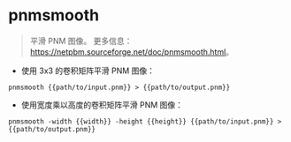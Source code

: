 # pnmsmooth

> 平滑 PNM 图像。
> 更多信息：<https://netpbm.sourceforge.net/doc/pnmsmooth.html>。

- 使用 3x3 的卷积矩阵平滑 PNM 图像：

`pnmsmooth {{path/to/input.pnm}} > {{path/to/output.pnm}}`

- 使用宽度乘以高度的卷积矩阵平滑 PNM 图像：

`pnmsmooth -width {{width}} -height {{height}} {{path/to/input.pnm}} > {{path/to/output.pnm}}`